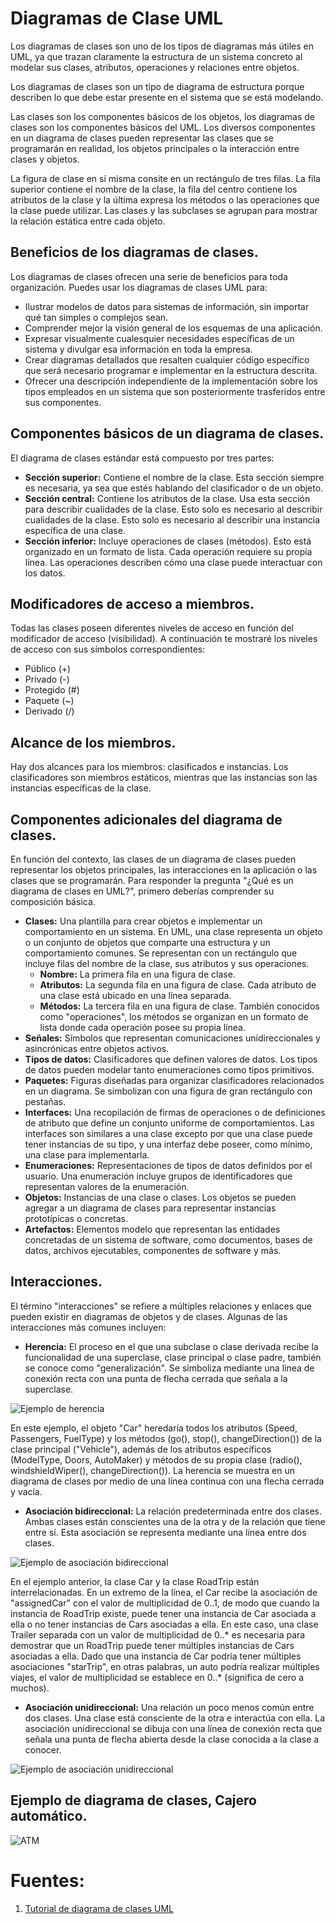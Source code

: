 # Diagramas de Clase UML
Los diagramas de clases son uno de los tipos de diagramas más útiles en UML, ya que trazan claramente la estructura de un sistema concreto al modelar sus clases, atributos, operaciones y relaciones entre objetos. 

Los diagramas de clases son un tipo de diagrama de estructura porque describen lo que debe estar presente en el sistema que se está modelando.

Las clases son los componentes básicos de los objetos, los diagramas de clases son los componentes básicos del UML. Los diversos componentes en un diagrama de clases pueden representar las clases que se programarán en realidad, los objetos principales o la interacción entre clases y objetos.

La figura de clase en sí misma consite en un rectángulo de tres filas. La fila superior contiene el nombre de la clase, la fila del centro contiene los atributos de la clase y la última expresa los métodos o las operaciones que la clase puede utilizar. Las clases y las subclases se agrupan para mostrar la relación estática entre cada objeto.

## Beneficios de los diagramas de clases.
Los diagramas de clases ofrecen una serie de beneficios para toda organización. Puedes usar los diagramas de clases UML para:
* Ilustrar modelos de datos para sistemas de información, sin importar qué tan simples o complejos sean.
* Comprender mejor la visión general de los esquemas de una aplicación.
* Expresar visualmente cualesquier necesidades específicas de un sistema y divulgar esa información en toda la empresa.
* Crear diagramas detallados que resalten cualquier código específico que será necesario programar e implementar en la estructura descrita.
* Ofrecer una descripción independiente de la implementación sobre los tipos empleados en un sistema que son posteriormente trasferidos entre sus componentes.

## Componentes básicos de un diagrama de clases.
El diagrama de clases estándar está compuesto por tres partes:
* **Sección superior:** Contiene el nombre de la clase. Esta sección siempre es necesaria, ya sea que estés hablando del clasificador o de un objeto.
* **Sección central:** Contiene los atributos de la clase. Usa esta sección para describir cualidades de la clase. Esto solo es necesario al describir cualidades de la clase. Esto solo es necesario al describir una instancia específica de una clase.
* **Sección inferior:** Incluye operaciones de clases (métodos). Esto está organizado en un formato de lista. Cada operación requiere su propia línea. Las operaciones describen cómo una clase puede interactuar con los datos.

## Modificadores de acceso a miembros.
Todas las clases poseen diferentes niveles de acceso en función del modificador de acceso (visibilidad). A continuación te mostraré los niveles de acceso con sus símbolos correspondientes:
* Público (+)
* Privado (-)
* Protegido (#)
* Paquete (~)
* Derivado (/)

## Alcance de los miembros.
Hay dos alcances para los miembros: clasificados e instancias.
Los clasificadores son miembros estáticos, mientras que las instancias son las instancias específicas de la clase.

## Componentes adicionales del diagrama de clases.
En función del contexto, las clases de un diagrama de clases pueden representar los objetos principales, las interacciones en la aplicación o las clases que se programarán. Para responder la pregunta "¿Qué es un diagrama de clases en UML?", primero deberías comprender su composición básica.
* **Clases:** Una plantilla para crear objetos e implementar un comportamiento en un sistema. En UML, una clase representa un objeto o un conjunto de objetos que comparte una estructura y un comportamiento comunes. Se representan con un rectángulo que incluye filas del nombre de la clase, sus atributos y sus operaciones.
  * **Nombre:** La primera fila en una figura de clase.
  * **Atributos:** La segunda fila en una figura de clase. Cada atributo de una clase está ubicado en una línea separada.
  * **Métodos:** La tercera fila en una figura de clase. También conocidos como "operaciones", los métodos se organizan en un formato de lista donde cada operación posee su propia línea.
* **Señales:** Símbolos que representan comunicaciones unidireccionales y asincrónicas entre objetos activos.
* **Tipos de datos:** Clasificadores que definen valores de datos. Los tipos de datos pueden modelar tanto enumeraciones como tipos primitivos.
* **Paquetes:** Figuras diseñadas para organizar clasificadores relacionados en un diagrama. Se simbolizan con una figura de gran rectángulo con pestañas.
* **Interfaces:** Una recopilación de firmas de operaciones o de definiciones de atributo que define un conjunto uniforme de comportamientos. Las interfaces son similares a una clase excepto por que una clase puede tener instancias de su tipo, y una interfaz debe poseer, como mínimo, una clase para implementarla.
* **Enumeraciones:** Representaciones de tipos de datos definidos por el usuario. Una enumeración incluye grupos de identificadores que representan valores de la enumeración.
* **Objetos:** Instancias de una clase o clases. Los objetos se pueden agregar a un diagrama de clases para representar instancias prototípicas o concretas.
* **Artefactos:** Elementos modelo que representan las entidades concretadas de un sistema de software, como documentos, bases de datos, archivos ejecutables, componentes de software y más.

## Interacciones.
El término "interacciones" se refiere a múltiples relaciones y enlaces que pueden existir en diagramas de objetos y de clases. Algunas de las interacciones más comunes incluyen:
* **Herencia:** El proceso en el que una subclase o clase derivada recibe la funcionalidad de una superclase, clase principal o clase padre, también se conoce como "generalización". Se simboliza mediante una línea de conexión recta con una punta de flecha cerrada que señala a la superclase.

![Ejemplo de herencia](https://d2slcw3kip6qmk.cloudfront.net/marketing/pages/chart/uml/class-diagram/class-diagram-inheritance-175x279.PNG)

En este ejemplo, el objeto "Car" heredaría todos los atributos (Speed, Passengers, FuelType) y los métodos (go(), stop(), changeDirection()) de la clase principal ("Vehicle"), además de los atributos específicos (ModelType, Doors, AutoMaker) y métodos de su propia clase (radio(), windshieldWiper(), changeDirection()). La herencia se muestra en un diagrama de clases por medio de una línea continua con una flecha cerrada y vacía.
* **Asociación bidireccional:** La relación predeterminada entre dos clases. Ambas clases están conscientes una de la otra y de la relación que tiene entre sí. Esta asociación se representa mediante una línea entre dos clases.

![Ejemplo de asociación bidireccional](https://d2slcw3kip6qmk.cloudfront.net/marketing/pages/chart/uml/class-diagram/class-diagram-bi-directional-association-689x182.PNG)

En el ejemplo anterior, la clase Car y la clase RoadTrip están interrelacionadas. En un extremo de la línea, el Car recibe la asociación de "assignedCar" con el valor de multiplicidad de 0..1, de modo que cuando la instancia de RoadTrip existe, puede tener una instancia de Car asociada a ella o no tener instancias de Cars asociadas a ella. En este caso, una clase Trailer separada con un valor de multiplicidad de 0..* es necesaria para demostrar que un RoadTrip puede tener múltiples instancias de Cars asociadas a ella. Dado que una instancia de Car podría tener múltiples asociaciones "starTrip", en otras palabras, un auto podría realizar múltiples viajes, el valor de multiplicidad se establece en 0..* (significa de cero a muchos).
* **Asociación unidireccional:** Una relación un poco menos común entre dos clases. Una clase está consciente de la otra e interactúa con ella. La asociación unidireccional se dibuja con una línea de conexión recta que señala una punta de flecha abierta desde la clase conocida a la clase a conocer.

![Ejemplo de asociación unidireccional](https://d2slcw3kip6qmk.cloudfront.net/marketing/pages/chart/uml/class-diagram/class-diagram-unidirectional-association-600x184.PNG)

## Ejemplo de diagrama de clases, Cajero automático.

![ATM](https://d2slcw3kip6qmk.cloudfront.net/marketing/pages/chart/class-diagram-for-ATM-system-UML/Class-Diagram-ATM-system-750x660.png)

# Fuentes:
1. [Tutorial de diagrama de clases UML](https://www.lucidchart.com/pages/es/tutorial-de-diagrama-de-clases-uml)
